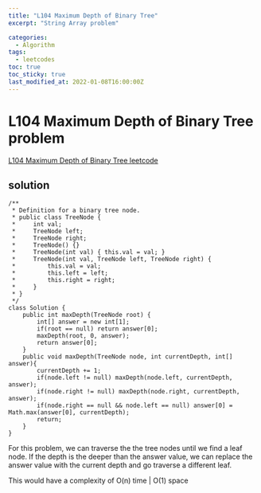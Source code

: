 ```yaml
---
title: "L104 Maximum Depth of Binary Tree"
excerpt: "String Array problem"

categories:
  - Algorithm
tags:
  - leetcodes
toc: true
toc_sticky: true
last_modified_at: 2022-01-08T16:00:00Z
---
```


# L104 Maximum Depth of Binary Tree problem 

[L104 Maximum Depth of Binary Tree leetcode](https://leetcode.com/problems/maximum-depth-of-binary-tree/)

## solution

```
/**
 * Definition for a binary tree node.
 * public class TreeNode {
 *     int val;
 *     TreeNode left;
 *     TreeNode right;
 *     TreeNode() {}
 *     TreeNode(int val) { this.val = val; }
 *     TreeNode(int val, TreeNode left, TreeNode right) {
 *         this.val = val;
 *         this.left = left;
 *         this.right = right;
 *     }
 * }
 */
class Solution {
    public int maxDepth(TreeNode root) {
        int[] answer = new int[1];
        if(root == null) return answer[0];
        maxDepth(root, 0, answer);
        return answer[0];
    }
    public void maxDepth(TreeNode node, int currentDepth, int[] answer){
        currentDepth += 1;
        if(node.left != null) maxDepth(node.left, currentDepth, answer);
        if(node.right != null) maxDepth(node.right, currentDepth, answer);
        if(node.right == null && node.left == null) answer[0] = Math.max(answer[0], currentDepth);
        return;
    }
}
```
For this problem, we can traverse the the tree nodes until we find a leaf node. If the depth is the deeper than the answer value, we can replace the answer value with the current depth and go traverse a different leaf. 

This would have a complexity of O(n) time | O(1) space



